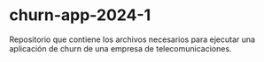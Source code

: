 # churn-app-2024-1
Repositorio que contiene los archivos necesarios para ejecutar una aplicación de churn de una empresa de telecomunicaciones.

